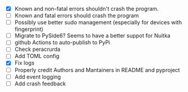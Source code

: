 - [x] Known and non-fatal errors shouldn't crash the program.
- [ ] Known and fatal errors should crash the program
- [ ] Possibly use better sudo management (especially for devices with fingerprint)
- [ ] Migrate to PySide6? Seems to have a better suppot for Nuitka
- [ ] github Actions to auto-publish to PyPi
- [ ] Check peracrurda
- [ ] Add TOML config
- [x] Fix logs
- [ ] Properly credit Authors and Mantainers in README and pyproject
- [ ] Add event logging
- [ ] Add crash feedback